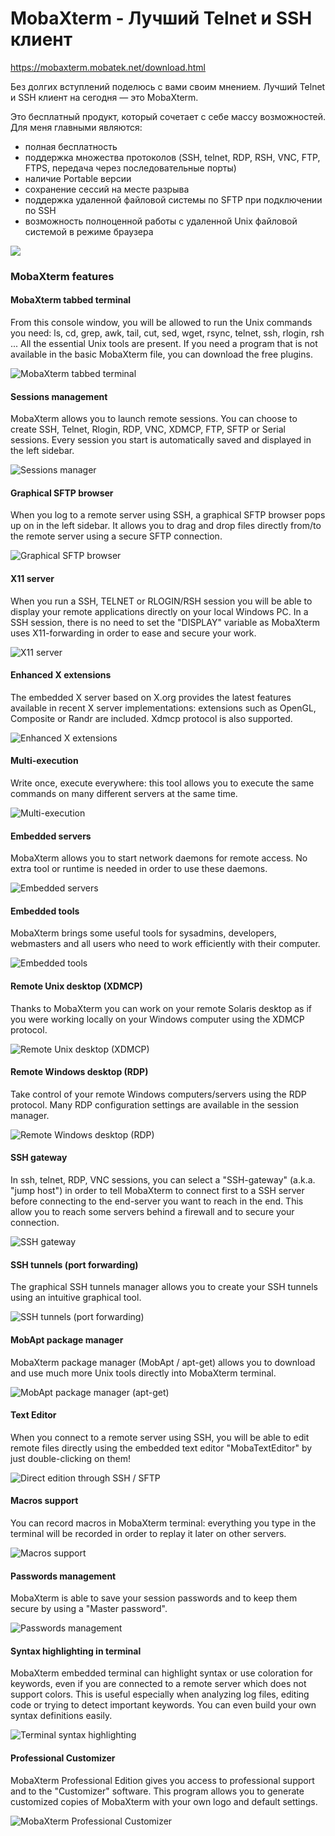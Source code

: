 # MobaXterm - Лучший Telnet и SSH клиент
https://mobaxterm.mobatek.net/download.html

Без долгих вступлений поделюсь с вами своим мнением. Лучший Telnet и SSH клиент на сегодня — это MobaXterm.

Это бесплатный продукт, который сочетает с себе массу возможностей. Для меня главными являются:

*   полная бесплатность
*   поддержка множества протоколов (SSH, telnet, RDP, RSH, VNC, FTP, FTPS, передача через последовательные порты)
*   наличие Portable версии
*   сохранение сессий на месте разрыва
*   поддержка удаленной файловой системы по SFTP при подключении по SSH
*   возможность полноценной работы с удаленной Unix файловой системой в режиме браузера

 [ ![](/images/118db11784cd3830edd384e763272278.png) ](http://hww.ru/wp/wp-content/uploads/2018/08/mobaxtrem.png)
 
 ### MobaXterm features

#### MobaXterm tabbed terminal

From this console window, you will be allowed to run the Unix commands you need: ls, cd, grep, awk, tail, cut, sed, wget, rsync, telnet, ssh, rlogin, rsh ... All the essential Unix tools are present. If you need a program that is not available in the basic MobaXterm file, you can download the free plugins.

 ![MobaXterm tabbed terminal](/images/756e4e78c46bcd6d1e3d3f82ef487d89.png) 

#### Sessions management

MobaXterm allows you to launch remote sessions. You can choose to create SSH, Telnet, Rlogin, RDP, VNC, XDMCP, FTP, SFTP or Serial sessions. Every session you start is automatically saved and displayed in the left sidebar.

 ![Sessions manager](/images/d15f9040b322857d3039a6a9ab51b184.png) 

#### Graphical SFTP browser

When you log to a remote server using SSH, a graphical SFTP browser pops up on in the left sidebar. It allows you to drag and drop files directly from/to the remote server using a secure SFTP connection.

 ![Graphical SFTP browser](/images/aa483ad8056dd0edb98c6ec002bfa8a2.png) 

#### X11 server

When you run a SSH, TELNET or RLOGIN/RSH session you will be able to display your remote applications directly on your local Windows PC. In a SSH session, there is no need to set the "DISPLAY" variable as MobaXterm uses X11-forwarding in order to ease and secure your work.

 ![X11 server](/images/706d0d49e94cd7a313e38f544485cf74.png) 

#### Enhanced X extensions

The embedded X server based on X.org provides the latest features available in recent X server implementations: extensions such as OpenGL, Composite or Randr are included. Xdmcp protocol is also supported.

 ![Enhanced X extensions](/images/17a5bfecc1f2e97305e73d9297bc03f9.png) 

#### Multi-execution

Write once, execute everywhere: this tool allows you to execute the same commands on many different servers at the same time.

 ![Multi-execution](/images/b665dffabcb2532de6771a639fdbfe40.png) 

#### Embedded servers

MobaXterm allows you to start network daemons for remote access. No extra tool or runtime is needed in order to use these daemons.

 ![Embedded servers](/images/48ffe118fa420df05713adb7235c08a3.png) 

#### Embedded tools

MobaXterm brings some useful tools for sysadmins, developers, webmasters and all users who need to work efficiently with their computer.

 ![Embedded tools](/images/c1ba53ce4d42f5462cebd6ceef0a3b72.png) 

#### Remote Unix desktop (XDMCP)

Thanks to MobaXterm you can work on your remote Solaris desktop as if you were working locally on your Windows computer using the XDMCP protocol.

 ![Remote Unix desktop (XDMCP)](/images/d7b7f19dba267ddee996daa2b16395ab.png) 

#### Remote Windows desktop (RDP)

Take control of your remote Windows computers/servers using the RDP protocol. Many RDP configuration settings are available in the session manager.

 ![Remote Windows desktop (RDP)](/images/ee1fcfcfe53497f8143d0b54c7754356.png) 

#### SSH gateway

In ssh, telnet, RDP, VNC sessions, you can select a "SSH-gateway" (a.k.a. "jump host") in order to tell MobaXterm to connect first to a SSH server before connecting to the end-server you want to reach in the end. This allow you to reach some servers behind a firewall and to secure your connection.

 ![SSH gateway](/images/00e78a04658e12cce934872428e0e50e.png) 

#### SSH tunnels (port forwarding)

The graphical SSH tunnels manager allows you to create your SSH tunnels using an intuitive graphical tool.

 ![SSH tunnels (port forwarding)](/images/9fbf07cc8066d7423f696ec398db457a.png) 

#### MobApt package manager

MobaXterm package manager (MobApt / apt-get) allows you to download and use much more Unix tools directly into MobaXterm terminal.

 ![MobApt package manager (apt-get)](/images/26593033e91a8e50d9ec6132e79b9ea7.png) 

#### Text Editor

When you connect to a remote server using SSH, you will be able to edit remote files directly using the embedded text editor "MobaTextEditor" by just double-clicking on them!

 ![Direct edition through SSH / SFTP](/images/750e2716b82463f114dd50c6c954d456.png) 

#### Macros support

You can record macros in MobaXterm terminal: everything you type in the terminal will be recorded in order to replay it later on other servers.

 ![Macros support](/images/b8f24b7838c10590744919a78856dc69.png) 

#### Passwords management

MobaXterm is able to save your session passwords and to keep them secure by using a "Master password".

 ![Passwords management](/images/68845e983906cc85344dac1acd12abce.png) 

#### Syntax highlighting in terminal

MobaXterm embedded terminal can highlight syntax or use coloration for keywords, even if you are connected to a remote server which does not support colors. This is useful especially when analyzing log files, editing code or trying to detect important keywords. You can even build your own syntax definitions easily.

 ![Terminal syntax highlighting](/images/4dd7e2cda78ae9013360ca9cea960b9b.png) 

#### Professional Customizer

MobaXterm Professional Edition gives you access to professional support and to the "Customizer" software. This program allows you to generate customized copies of MobaXterm with your own logo and default settings.

 ![MobaXterm Professional Customizer](/images/9f246460986b402cbbe802a77bab9ac1.png)